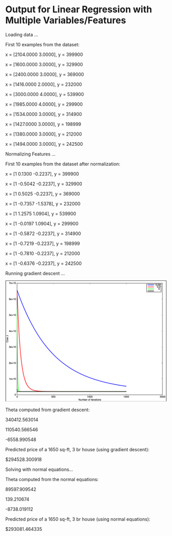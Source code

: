# Output for Linear Regression with Multiple Variables/Features

Loading data ...

First 10 examples from the dataset: 

 x = [2104.0000 3.0000], y = 399900 

 x = [1600.0000 3.0000], y = 329900 

 x = [2400.0000 3.0000], y = 369000 

 x = [1416.0000 2.0000], y = 232000 

 x = [3000.0000 4.0000], y = 539900 

 x = [1985.0000 4.0000], y = 299900 

 x = [1534.0000 3.0000], y = 314900 

 x = [1427.0000 3.0000], y = 198999 

 x = [1380.0000 3.0000], y = 212000 

 x = [1494.0000 3.0000], y = 242500 

Normalizing Features ...

First 10 examples from the dataset after normalization: 

 x = [1 0.1300 -0.2237], y = 399900 

 x = [1 -0.5042 -0.2237], y = 329900 

 x = [1 0.5025 -0.2237], y = 369000 

 x = [1 -0.7357 -1.5378], y = 232000 

 x = [1 1.2575 1.0904], y = 539900 

 x = [1 -0.0197 1.0904], y = 299900 

 x = [1 -0.5872 -0.2237], y = 314900 

 x = [1 -0.7219 -0.2237], y = 198999 

 x = [1 -0.7810 -0.2237], y = 212000 

 x = [1 -0.6376 -0.2237], y = 242500 

Running gradient descent ...



![linear_reg_multi1](img/linear_reg_multi1.png)



Theta computed from gradient descent: 

 340412.563014 

 110540.566546 

 -6558.990548 



Predicted price of a 1650 sq-ft, 3 br house (using gradient descent):

 $294528.300918

Solving with normal equations...

Theta computed from the normal equations: 

 89597.909542 

 139.210674 

 -8738.019112 



Predicted price of a 1650 sq-ft, 3 br house (using normal equations):

 $293081.464335
